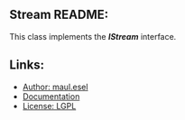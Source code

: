 ## Stream README:
This class implements the ***IStream*** interface.

## Links:
* [Author: maul.esel](https://github.com/maul-esel)
* [Documentation](http://maul-esel.github.com/COM-Classes/master/Stream)
* [License: LGPL](http://www.gnu.org/licenses/lgpl-2.1.txt)